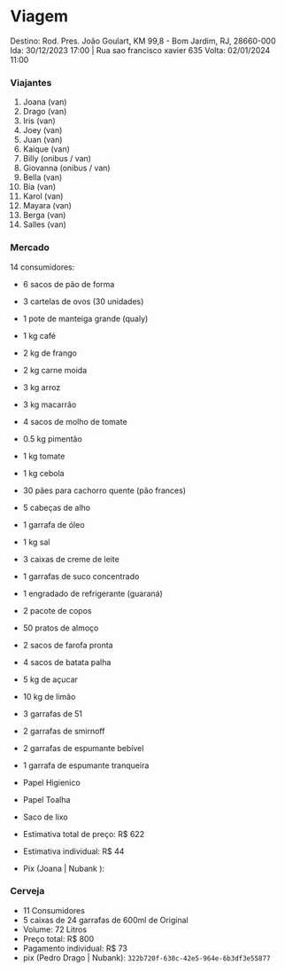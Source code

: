 # Viagem
Destino: Rod. Pres. João Goulart, KM 99,8 - Bom Jardim, RJ, 28660-000
Ida: 30/12/2023 17:00 | Rua sao francisco xavier 635
Volta: 02/01/2024 11:00

### Viajantes
1. Joana (van)
2. Drago (van)
3. Iris (van)
4. Joey (van)
5. Juan (van)
6. Kaique (van)
7. Billy (onibus / van)
8. Giovanna (onibus / van)
9. Bella (van)
10. Bia (van)
11. Karol (van)
12. Mayara (van)
13. Berga (van)
14. Salles (van)

### Mercado
14 consumidores:

- 6 sacos de pão de forma
- 3 cartelas de ovos (30 unidades)
- 1 pote de manteiga grande (qualy)
- 1 kg café
- 2 kg de frango
- 2 kg carne moida
- 3 kg arroz
- 3 kg macarrão
- 4 sacos de molho de tomate
- 0.5 kg pimentão
- 1 kg tomate
- 1 kg cebola
- 30 pães para cachorro quente (pão frances) 
- 5 cabeças de alho
- 1 garrafa de óleo 
- 1 kg sal 
- 3 caixas de creme de leite 
- 1 garrafas de suco concentrado 
- 1 engradado de refrigerante (guaraná) 
- 2 pacote de copos
- 50 pratos de almoço
- 2 sacos de farofa pronta 
- 4 sacos de batata palha 
- 5 kg de açucar 
- 10 kg de limão
- 3 garrafas de 51
- 2 garrafas de smirnoff
- 2 garrafas de espumante bebível
- 1 garrafa de espumante tranqueira
- Papel Higienico
- Papel Toalha
- Saco de lixo

- Estimativa total de preço: R$ 622
- Estimativa individual: R$ 44
- Pix (Joana | Nubank ): 

### Cerveja
- 11 Consumidores
- 5 caixas de 24 garrafas de 600ml de Original
- Volume: 72 Litros
- Preço total: R$ 800
- Pagamento individual: R$ 73
- pix (Pedro Drago | Nubank): `322b720f-630c-42e5-964e-6b3df3e55877`
